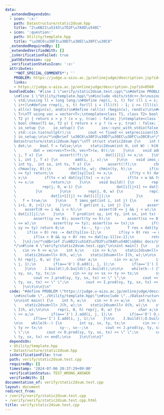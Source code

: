 ```yaml
---
data:
  _extendedDependsOn:
  - icon: ':x:'
    path: Datastructure/static2dsum.hpp
    title: "2\u6B21\u5143\u7D2F\u7A4D\u548C"
  - icon: ':question:'
    path: Utility/template.hpp
    title: "\u30C6\u30F3\u30D7\u30EC\u30FC\u30C8"
  _extendedRequiredBy: []
  _extendedVerifiedWith: []
  _isVerificationFailed: true
  _pathExtension: cpp
  _verificationStatusIcon: ':x:'
  attributes:
    '*NOT_SPECIAL_COMMENTS*': ''
    PROBLEM: https://judge.u-aizu.ac.jp/onlinejudge/description.jsp?id=0560
    links:
    - https://judge.u-aizu.ac.jp/onlinejudge/description.jsp?id=0560
  bundledCode: "#line 1 \"verify/static2dsum.test.cpp\"\n#define PROBLEM \"https://judge.u-aizu.ac.jp/onlinejudge/description.jsp?id=0560\"\
    \n#line 1 \"Utility/template.hpp\"\n#include <bits/stdc++.h>\nusing namespace\
    \ std;\nusing ll = long long;\n#define rep(i, s, t) for (ll i = s; i < (ll)(t);\
    \ i++)\n#define rrep(i, s, t) for(ll i = (ll)(t) - 1; i >= (ll)(s); i--)\n#define\
    \ all(x) begin(x), end(x)\n#define rall(x) rbegin(x), rend(x)\n\n#define TT template<typename\
    \ T>\nTT using vec = vector<T>;\ntemplate<class T1, class T2> bool chmin(T1 &x,\
    \ T2 y) { return x > y ? (x = y, true) : false; }\ntemplate<class T1, class T2>\
    \ bool chmax(T1 &x, T2 y) { return x < y ? (x = y, true) : false; }\n\nstruct\
    \ io_setup {\n    io_setup() {\n        ios::sync_with_stdio(false);\n       \
    \ std::cin.tie(nullptr);\n        cout << fixed << setprecision(15);\n    }\n\
    } io_setup;\n\n/*\n@brief \u30C6\u30F3\u30D7\u30EC\u30FC\u30C8\n*/\n#line 1 \"\
    Datastructure/static2dsum.hpp\"\nTT struct static2dsum {\n    int h, w;\n    vec<vec<T>>\
    \ dat;\n    bool f = false;\n\n    static2dsum(int H, int W) : h(H), w(W) {\n\
    \        dat = vec<vec<T>>(h, vec<T>(w, 0));\n    }\n\n    void add(int i, int\
    \ j, T x) {\n        assert(!f);\n        dat[i][j] += x;\n    }\n\n    void imos_add(int\
    \ i, int j, T x) {\n        add(i, j, x);\n    }\n\n    void imos_add(int sy,\
    \ int ty,  int sx, int tx, T x) {\n        assert(!f);\n        chmax(sx, 0);\
    \ chmax(sy, 0);\n        chmin(tx, w); chmin(ty, h);\n        if(sx >= tx || sy\
    \ >= ty) return;\n        dat[sy][sx] += x;\n        if(ty < h) dat[ty][sx] -=\
    \ x;\n        if(tx < w) dat[sy][tx] -= x;\n        if(tx < w && ty < h) dat[ty][tx]\
    \ += x;\n        return;\n    }\n\n    void build() {\n        rep(i, 0, h) {\n\
    \            rep(j, 0, w-1) {\n                dat[i][j+1] += dat[i][j];\n   \
    \         }\n        }\n\n        rep(j, 0, w) {\n            rep(i, 0, h-1) {\n\
    \                dat[i+1][j] += dat[i][j];\n            }\n        }\n\n     \
    \   f = true;\n    }\n\n    T imos_get(int i, int j) {\n        return prod(0,\
    \ i+1, 0, j+1);\n    }\n\n    T get(int i, int j) {\n        assert(f);\n    \
    \    assert(0 <= i && i < h);\n        assert(0 <= j && j < w);\n        return\
    \ dat[i][j];\n    }\n\n    T prod(int sy, int ty, int sx, int tx) {\n        assert(f);\n\
    \        assert(sy >= 0); assert(ty <= h);\n        assert(sx >= 0); assert(tx\
    \ <= w);\n        assert(sy <= ty); assert(sx <= tx);\n        if(sx >= tx ||\
    \ sy >= ty) return 0;\n        tx--, ty--;\n        T res = dat[ty][tx];\n   \
    \     if(sx > 0) res -= dat[ty][sx-1];\n        if(sy > 0) res -= dat[sy-1][tx];\n\
    \        if(sx > 0 && sy > 0) res += dat[sy-1][sx-1];\n        return res;\n \
    \   }\n};\n/*\n@brief 2\u6B21\u5143\u7D2F\u7A4D\u548C\n@doc docs/static2dsum.md\n\
    */\n#line 4 \"verify/static2dsum.test.cpp\"\n\nint main() {\n    int h, w;\n \
    \   cin >> h >> w;\n    int k;\n    cin >> k;\n    static2dsum<ll> J(h, w);\n\
    \    static2dsum<ll> O(h, w);\n    static2dsum<ll> I(h, w);\n\n\n    rep(i, 0,\
    \ h) rep(j, 0, w) {\n        char a;\n        cin >> a;\n        if(a=='J') J.add(i,\
    \ j, 1);\n        if(a=='O') O.add(i, j, 1);\n        if(a=='I') I.add(i, j, 1);\n\
    \    }\n\n    J.build();O.build();I.build();\n\n\n    while(k--) {\n        int\
    \ sy, sx, ty, tx;\n        cin >> sy >> sx >> ty >> tx;\n        sy--, sx--;\n\
    \        cout << J.prod(sy, ty, sx, tx) << \" \";\n        cout << O.prod(sy,\
    \ ty, sx, tx) << \" \";\n        cout << I.prod(sy, ty, sx, tx) << endl;\n\n \
    \   }\n\t\n\n}\n"
  code: "#define PROBLEM \"https://judge.u-aizu.ac.jp/onlinejudge/description.jsp?id=0560\"\
    \n#include \"../Utility/template.hpp\"\n#include \"../Datastructure/static2dsum.hpp\"\
    \n\nint main() {\n    int h, w;\n    cin >> h >> w;\n    int k;\n    cin >> k;\n\
    \    static2dsum<ll> J(h, w);\n    static2dsum<ll> O(h, w);\n    static2dsum<ll>\
    \ I(h, w);\n\n\n    rep(i, 0, h) rep(j, 0, w) {\n        char a;\n        cin\
    \ >> a;\n        if(a=='J') J.add(i, j, 1);\n        if(a=='O') O.add(i, j, 1);\n\
    \        if(a=='I') I.add(i, j, 1);\n    }\n\n    J.build();O.build();I.build();\n\
    \n\n    while(k--) {\n        int sy, sx, ty, tx;\n        cin >> sy >> sx >>\
    \ ty >> tx;\n        sy--, sx--;\n        cout << J.prod(sy, ty, sx, tx) << \"\
    \ \";\n        cout << O.prod(sy, ty, sx, tx) << \" \";\n        cout << I.prod(sy,\
    \ ty, sx, tx) << endl;\n\n    }\n\t\n\n}"
  dependsOn:
  - Utility/template.hpp
  - Datastructure/static2dsum.hpp
  isVerificationFile: true
  path: verify/static2dsum.test.cpp
  requiredBy: []
  timestamp: '2024-07-06 20:37:29+09:00'
  verificationStatus: TEST_WRONG_ANSWER
  verifiedWith: []
documentation_of: verify/static2dsum.test.cpp
layout: document
redirect_from:
- /verify/verify/static2dsum.test.cpp
- /verify/verify/static2dsum.test.cpp.html
title: verify/static2dsum.test.cpp
---
```

